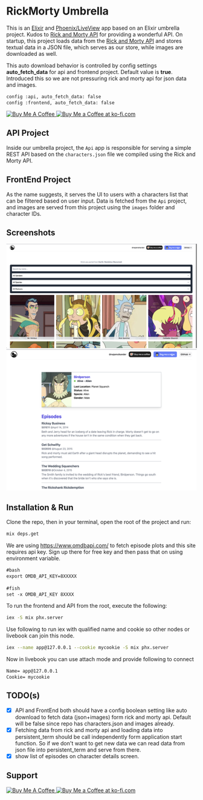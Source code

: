 # RickMorty Umbrella
This is an [Elixir](https://elixir-lang.org/) and [Phoenix/LiveView](https://phoenixframework.org/) app based on an Elixir umbrella project. Kudos to [Rick and Morty API](https://rickandmortyapi.com/) for providing a wonderful API. On startup, this project loads data from the [Rick and Morty API](https://rickandmortyapi.com/) and stores textual data in a JSON file, which serves as our store, while images are downloaded as well. 

This auto download behavior is controlled by config settings **auto_fetch_data** for api and frontend project. Default value is **true**.
Introduced this so we are not pressuring rick and morty api for json data and images.
```
config :api, auto_fetch_data: false
config :frontend, auto_fetch_data: false
```

<a href="https://www.buymeacoffee.com/najamsk" target="_blank">
<img
    src="https://cdn.buymeacoffee.com/buttons/v2/default-blue.png"
    alt="Buy Me A Coffee"
    style="height: 36px !important;width: 150px !important;"
/>
</a>
<a href="https://ko-fi.com/C0C71E7JQK" target="_blank"><img height="36" style="border:0px;height:36px;" src="https://storage.ko-fi.com/cdn/kofi2.png?v=6" border="0" alt="Buy Me a Coffee at ko-fi.com" /></a>

## API Project

Inside our umbrella project, the `Api` app is responsible for serving a simple REST API based on the `characters.json` file we compiled using the Rick and Morty API.

## FrontEnd Project

As the name suggests, it serves the UI to users with a characters list that can be filtered based on user input. Data is fetched from the `Api` project, and images are served from this project using the `images` folder and character IDs.

## Screenshots

![List Characters](readme/1list.png "List Characters")  
![Details](readme/2details.png "Details")

## Installation & Run

Clone the repo, then in your terminal, open the root of the project and run:

```bash
mix deps.get
```

We are using https://www.omdbapi.com/ to fetch episode plots and this site requires api key. Sign up there for free key and then pass that on using environment variable. 


```
#bash 
export OMDB_API_KEY=8XXXXX

#fish
set -x OMDB_API_KEY 8XXXX
```

To run the frontend and API from the root, execute the following:

```bash
iex -S mix phx.server
```

Use following to run iex with qualified name and cookie so other nodes or livebook can join this node.
```bash
iex --name app@127.0.0.1 --cookie mycookie -S mix phx.server
```
Now in livebook you can use attach mode and provide following to connect
```
Name= app@127.0.0.1 
Cookie= mycookie 
```

## TODO(s)

- [X] API and FrontEnd both should have a config boolean setting like auto download to fetch data (json+images) form rick and morty api. Default will be false since repo has characters.json and images already.
- [X] Fetching data from rick and morty api and loading data into persistent_term should be call independently form application start function. So if we don't want to get new data we can read data from json file into persistent_term and serve from there.
- [X] show list of episodes on character details screen.

## Support
<a href="https://www.buymeacoffee.com/najamsk" target="_blank">
<img
    src="https://cdn.buymeacoffee.com/buttons/v2/default-blue.png"
    alt="Buy Me A Coffee"
    style="height: 36px !important;width: 150px !important;"
/>
</a>
<a href="https://ko-fi.com/C0C71E7JQK" target="_blank"><img height="36" style="border:0px;height:36px;" src="https://storage.ko-fi.com/cdn/kofi2.png?v=6" border="0" alt="Buy Me a Coffee at ko-fi.com" /></a>